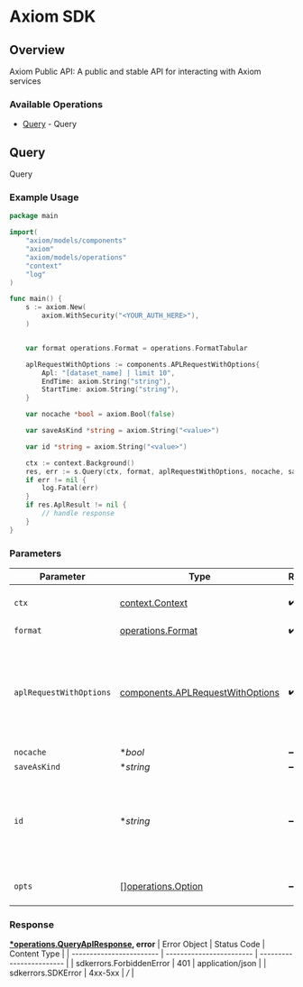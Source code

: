 # Axiom SDK


## Overview

Axiom Public API: A public and stable API for interacting with Axiom services

### Available Operations

* [Query](#query) - Query

## Query

Query

### Example Usage

```go
package main

import(
	"axiom/models/components"
	"axiom"
	"axiom/models/operations"
	"context"
	"log"
)

func main() {
    s := axiom.New(
        axiom.WithSecurity("<YOUR_AUTH_HERE>"),
    )


    var format operations.Format = operations.FormatTabular

    aplRequestWithOptions := components.APLRequestWithOptions{
        Apl: "[dataset_name] | limit 10",
        EndTime: axiom.String("string"),
        StartTime: axiom.String("string"),
    }

    var nocache *bool = axiom.Bool(false)

    var saveAsKind *string = axiom.String("<value>")

    var id *string = axiom.String("<value>")

    ctx := context.Background()
    res, err := s.Query(ctx, format, aplRequestWithOptions, nocache, saveAsKind, id)
    if err != nil {
        log.Fatal(err)
    }
    if res.AplResult != nil {
        // handle response
    }
}
```

### Parameters

| Parameter                                                                            | Type                                                                                 | Required                                                                             | Description                                                                          | Example                                                                              |
| ------------------------------------------------------------------------------------ | ------------------------------------------------------------------------------------ | ------------------------------------------------------------------------------------ | ------------------------------------------------------------------------------------ | ------------------------------------------------------------------------------------ |
| `ctx`                                                                                | [context.Context](https://pkg.go.dev/context#Context)                                | :heavy_check_mark:                                                                   | The context to use for the request.                                                  |                                                                                      |
| `format`                                                                             | [operations.Format](../../models/operations/format.md)                               | :heavy_check_mark:                                                                   | N/A                                                                                  |                                                                                      |
| `aplRequestWithOptions`                                                              | [components.APLRequestWithOptions](../../models/components/aplrequestwithoptions.md) | :heavy_check_mark:                                                                   | N/A                                                                                  | {<br/>"apl": "[dataset_name] \| limit 10",<br/>"startTime": "string",<br/>"endTime": "string"<br/>} |
| `nocache`                                                                            | **bool*                                                                              | :heavy_minus_sign:                                                                   | N/A                                                                                  |                                                                                      |
| `saveAsKind`                                                                         | **string*                                                                            | :heavy_minus_sign:                                                                   | N/A                                                                                  |                                                                                      |
| `id`                                                                                 | **string*                                                                            | :heavy_minus_sign:                                                                   | when saveAsKind is true, this parameter indicates the id of the associated dataset   |                                                                                      |
| `opts`                                                                               | [][operations.Option](../../models/operations/option.md)                             | :heavy_minus_sign:                                                                   | The options for this request.                                                        |                                                                                      |


### Response

**[*operations.QueryAplResponse](../../models/operations/queryaplresponse.md), error**
| Error Object             | Status Code              | Content Type             |
| ------------------------ | ------------------------ | ------------------------ |
| sdkerrors.ForbiddenError | 401                      | application/json         |
| sdkerrors.SDKError       | 4xx-5xx                  | */*                      |
